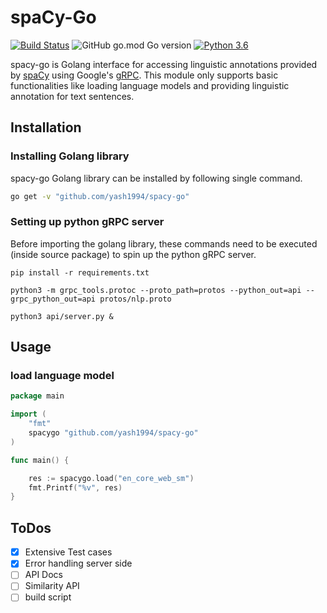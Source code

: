 # spaCy-Go

[![Build Status](https://travis-ci.org/yash1994/spacy-go.svg?branch=master)](https://travis-ci.org/yash1994/spacy-go)
![GitHub go.mod Go version](https://img.shields.io/github/go-mod/go-version/yash1994/spacy-go)
[![Python 3.6](https://img.shields.io/badge/python-3.6-blue.svg)](https://www.python.org/downloads/release/python-360/)

spacy-go is Golang interface for accessing linguistic annotations provided by
[spaCy](https://spacy.io) using Google's [gRPC](https://grpc.io/). This module only supports basic functionalities like loading language models and providing linguistic annotation for text sentences.

## Installation

### Installing Golang library

spacy-go Golang library can be installed by following single command.

```bash
go get -v "github.com/yash1994/spacy-go"
```

### Setting up python gRPC server

Before importing the golang library, these commands need to be executed (inside source package) to spin up the python gRPC server.

`pip install -r requirements.txt`

`python3 -m grpc_tools.protoc --proto_path=protos --python_out=api --grpc_python_out=api protos/nlp.proto`

`python3 api/server.py &`

## Usage

### load language model

```Go
package main

import (
    "fmt"
    spacygo "github.com/yash1994/spacy-go"
)

func main() {

    res := spacygo.load("en_core_web_sm")
    fmt.Printf("%v", res)
}
```

## ToDos
* [x] Extensive Test cases
* [x] Error handling server side
* [ ] API Docs
* [ ] Similarity API
* [ ] build script
